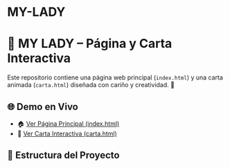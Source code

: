 # MY-LADY

# 💌 MY LADY – Página y Carta Interactiva

Este repositorio contiene una página web principal (`index.html`) y una carta animada (`carta.html`) diseñada con cariño y creatividad. 💖

## 🌐 Demo en Vivo

- 🏠 [Ver Página Principal (index.html)](https://alfonsocha1.github.io/MY-LADY/PAGINA/index.html)
- 💌 [Ver Carta Interactiva (carta.html)](https://alfonsocha1.github.io/MY-LADY/PAGINA/carta.html)

## 📁 Estructura del Proyecto

